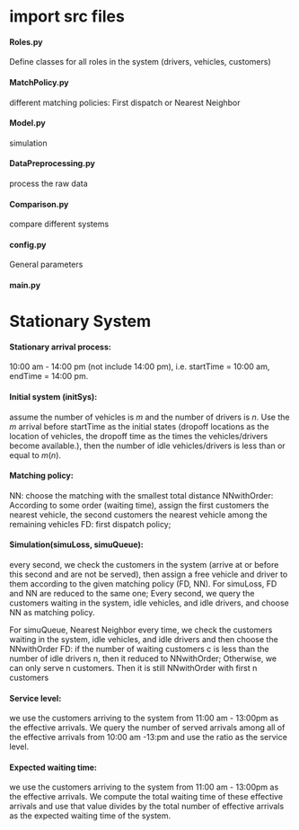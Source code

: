 # import src files 
#### Roles.py
Define classes for all roles in the system (drivers, vehicles, customers)

#### MatchPolicy.py
different matching policies: First dispatch or Nearest Neighbor 

#### Model.py 

simulation

#### DataPreprocessing.py 

process the raw data 

#### Comparison.py 

compare different systems

#### config.py 

General parameters 

#### main.py 




# Stationary System
#### Stationary arrival process: 

10:00 am - 14:00 pm (not include 14:00 pm), i.e. startTime = 10:00 am, endTime = 14:00 pm.   

#### Initial system (initSys):  
assume the number of vehicles is $m$ and the number of drivers is $n$. Use the $m$ arrival before startTime as the initial states (dropoff locations as the location of vehicles, the dropoff time as the times the vehicles/drivers become available.), then the number of idle vehicles/drivers is less than or equal to $m$($n$). 

#### Matching policy:
NN: choose the matching with the smallest total distance
NNwithOrder: According to some order (waiting time), assign the first customers the nearest vehicle, the second customers the nearest vehicle among the remaining vehicles
FD: first dispatch policy; 
#### Simulation(simuLoss, simuQueue): 

every second, we check the customers in the system (arrive at or before this second and are not be served), then assign a free vehicle and driver to them according to the given matching policy (FD, NN). 
For simuLoss, FD and NN are reduced to the same one; Every second, we query the customers waiting in the system, idle vehicles, and idle drivers, and choose NN as matching policy.


For simuQueue, Nearest Neighbor every time, we check the customers waiting in the system, idle vehicles, and idle drivers and then choose the NNwithOrder
FD: if the number of waiting customers c is less than the number of idle drivers n, then it reduced to NNwithOrder; 
Otherwise, we can only serve n customers. Then it is still NNwithOrder with first n customers   
#### Service level: 

we use the customers arriving to the system from 11:00 am - 13:00pm as the effective arrivals. We query the number of served arrivals among all of the effective arrivals from 10:00 am -13:pm and use the ratio as the service level. 

#### Expected waiting time: 

we use the customers arriving to the system from 11:00 am - 13:00pm as the effective arrivals. We compute the total waiting time of these effective arrivals and use that value divides by the total number of effective arrivals as the expected waiting time of the system. 